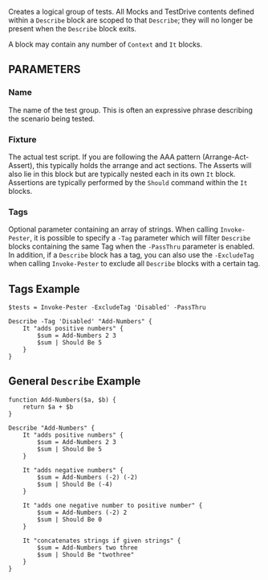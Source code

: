 Creates a logical group of tests.  All Mocks and TestDrive contents defined within a `Describe` block are scoped to that `Describe`; they will no longer be present when the `Describe` block exits.

A block may contain any number of `Context` and `It` blocks.

PARAMETERS
-------------
### Name
The name of the test group. This is often an expressive phrase describing the scenario being tested.

### Fixture
The actual test script. If you are following the AAA pattern (Arrange-Act-Assert), this 
typically holds the arrange and act sections. The Asserts will also lie in this block but are 
typically nested each in its own `It` block.  Assertions are typically performed by the `Should`
command within the `It` blocks.

### Tags
Optional parameter containing an array of strings.  When calling `Invoke-Pester`, it is possible to specify a `-Tag` parameter which will filter  `Describe` blocks containing the same Tag when the `-PassThru` parameter is enabled. In addition, if a `Describe` block has a tag, you can also use the `-ExcludeTag` when calling `Invoke-Pester` to exclude all `Describe` blocks with a certain tag.

Tags Example
----------
```posh
$tests = Invoke-Pester -ExcludeTag 'Disabled' -PassThru

Describe -Tag 'Disabled' "Add-Numbers" {
    It "adds positive numbers" {
        $sum = Add-Numbers 2 3
        $sum | Should Be 5
    }
}
```

General `Describe` Example
----------
```posh
function Add-Numbers($a, $b) {
    return $a + $b
}

Describe "Add-Numbers" {
    It "adds positive numbers" {
        $sum = Add-Numbers 2 3
        $sum | Should Be 5
    }

    It "adds negative numbers" {
        $sum = Add-Numbers (-2) (-2)
        $sum | Should Be (-4)
    }

    It "adds one negative number to positive number" {
        $sum = Add-Numbers (-2) 2
        $sum | Should Be 0
    }

    It "concatenates strings if given strings" {
        $sum = Add-Numbers two three
        $sum | Should Be "twothree"
    }
}
```